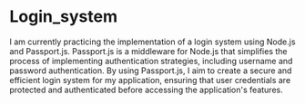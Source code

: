 # Login_system
I am currently practicing the implementation of a login system using Node.js and Passport.js. Passport.js is a middleware for Node.js that simplifies the process of implementing authentication strategies, including username and password authentication. By using Passport.js, I aim to create a secure and efficient login system for my application, ensuring that user credentials are protected and authenticated before accessing the application's features.




